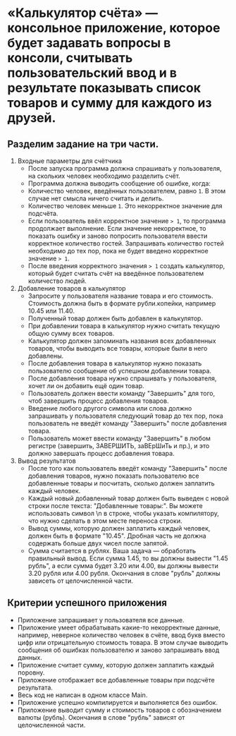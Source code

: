 # «Калькулятор счёта» — консольное приложение, которое будет задавать вопросы в консоли, считывать пользовательский ввод и в результате показывать список товаров и сумму для каждого из друзей.
## Разделим задание на три части.
1. Входные параметры для счётчика
    * После запуска программа должна спрашивать у пользователя, на скольких человек необходимо разделить счёт.
    * Программа должна выводить сообщение об ошибке, когда:
    * Количество человек, введённых пользователем, равно ```1```. В этом случае нет смысла ничего считать и делить.
    * Количество человек меньше ```1```. Это некорректное значение для подсчёта.
    * Если пользователь ввёл корректное значение ```> 1```, то программа продолжает выполнение. Если значение некорректное, то показать ошибку и заново попросить пользователя ввести корректное количество гостей. Запрашивать количество гостей необходимо до тех пор, пока не будет введено корректное значение ```> 1```.
    * После введения корректного значения ```> 1``` создать калькулятор, который будет считать счёт на введённое пользователем количество людей.
2. Добавление товаров в калькулятор
    * Запросите у пользователя название товара и его стоимость. Стоимость должна быть в формате рубли.копейки, например 10.45 или 11.40.
    * Полученный товар должен быть добавлен в калькулятор.
    * При добавлении товара в калькулятор нужно считать текущую общую сумму всех товаров.
    * Калькулятор должен запоминать названия всех добавленных товаров, чтобы выводить все товары, которые были в него добавлены.
    * После добавления товара в калькулятор нужно показать пользователю сообщение об успешном добавлении товара.
    * После добавления товара нужно спрашивать у пользователя, хочет ли он добавить ещё один товар.
    * Пользователь должен ввести команду "Завершить" для того, чтоб завершить процесс добавления товаров.
    * Введение любого другого символа или слова должно запрашивать у пользователя следующий товар до тех пор, пока пользователь не введёт команду "Завершить" после добавления товара.
    * Пользователь может ввести команду "Завершить" в любом регистре (завершить, ЗАВЕРШИТЬ, заВЕрШиТь и пр.), и это должно завершать процесс добавления товара.
3. Вывод результатов
    * После того как пользователь введёт команду "Завершить" после добавления товаров, нужно показать пользователю все добавленные товары и посчитать, сколько должен заплатить каждый человек.
    * Каждый новый добавленный товар должен быть выведен с новой строки после текста: "Добавленные товары:". Вы можете использовать символ \n в строке, чтобы указать компилятору, что нужно сделать в этом месте переноса строки.
    * Вывод суммы, которую должен заплатить каждый человек, должен быть в формате "10.45". Дробная часть не должна содержать больше двух чисел после запятой.
    * Сумма считается в рублях. Ваша задача — обработать правильный вывод. Если сумма 1.45, то вы должны вывести "1.45 рубль", а если сумма будет 3.20 или 4.00, вы должны вывести 3.20 рубля или 4.00 рубля. Окончания в слове "рубль" должны зависеть от целочисленной части.


## Критерии успешного приложения
* Приложение запрашивает у пользователя все данные.
* Приложение умеет обрабатывать какие-то некорректные данные, например, неверное количество человек в счёте, ввод букв вместо цифр или отрицательную стоимость товара. В этом случае выводить сообщения об ошибках пользователю и заново запрашивать ввод данных.
* Приложение считает сумму, которую должен заплатить каждый поровну.
* Приложение отображает все добавленные товары при подсчёте результата.
* Весь код не написан в одном классе Main.
* Приложение успешно компилируется и выполняется без ошибок.
* Приложение выводит сумму и стоимость товаров с обозначением валюты (рубль). Окончания в слове "рубль" зависят от целочисленной части.
